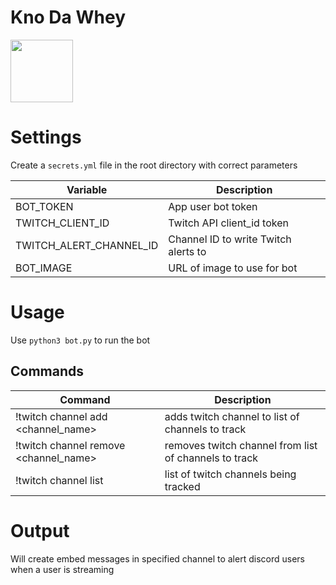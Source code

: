 # Kno Da Whey

<img src="https://imgur.com/i3bLOXM.jpg" width="100">

# Settings

Create a `secrets.yml` file in the root directory with correct parameters

| Variable         				| Description                					 |
|-------------------------|--------------------------------------|
| BOT_TOKEN        				| App user bot token         					 |
| TWITCH_CLIENT_ID 				| Twitch API client_id token 					 |
| TWITCH_ALERT_CHANNEL_ID | Channel ID to write Twitch alerts to |
| BOT_IMAGE 							| URL of image to use for bot 				 |

# Usage

Use `python3 bot.py` to run the bot

## Commands

| Command                               | Description                                           |
|---------------------------------------|-------------------------------------------------------|
| !twitch channel add <channel_name>    | adds twitch channel to list of channels to track      |
| !twitch channel remove <channel_name> | removes twitch channel from list of channels to track |
| !twitch channel list                  | list of twitch channels being tracked                 |


# Output

Will create embed messages in specified channel to alert discord users when a user is streaming